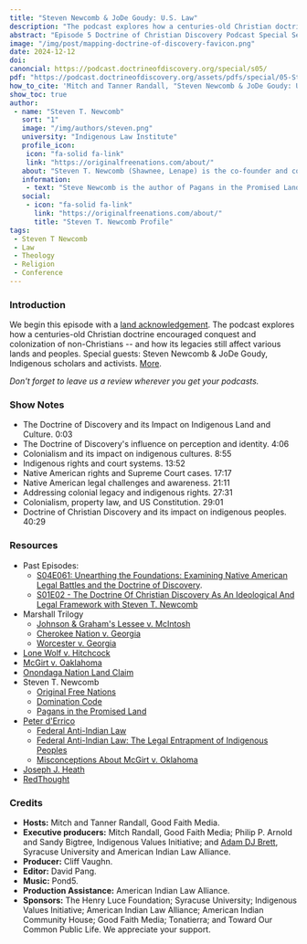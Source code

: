 ```yaml
---
title: "Steven Newcomb & JoDe Goudy: U.S. Law" 
description: "The podcast explores how a centuries-old Christian doctrine encouraged conquest and colonization of non-Christians -- and how its legacies still affect various lands and peoples. Special guests: Steven Newcomb & JoDe Goudy, Indigenous scholars and activists."
abstract: "Episode 5 Doctrine of Christian Discovery Podcast Special Season - The podcast explores how a centuries-old Christian doctrine encouraged conquest and colonization of non-Christians -- and how its legacies still affect various lands and peoples. The podcast explores how a centuries-old Christian doctrine encouraged conquest and colonization of non-Christians -- and how its legacies still affect various lands and peoples. Special guests: Steven Newcomb & JoDe Goudy, Indigenous scholars and activists."
image: "/img/post/mapping-doctrine-of-discovery-favicon.png"
date: 2024-12-12
doi: 
canoncial: https://podcast.doctrineofdiscovery.org/special/s05/
pdf: "https://podcast.doctrineofdiscovery.org/assets/pdfs/special/05-Steven-Newcomb-JoDe-Goudy-US-Law.pdf"
how_to_cite: 'Mitch and Tanner Randall, "Steven Newcomb & JoDe Goudy: U.S. Law," _Doctrine of Christian Discovery_ (Podcast), February 20, 2024.'
show_toc: true
author: 
 - name: "Steven T. Newcomb"
   sort: "1"
   image: "/img/authors/steven.png"
   university: "Indigenous Law Institute"
   profile_icon: 
    icon: "fa-solid fa-link"
    link: "https://originalfreenations.com/about/"
   about: "Steven T. Newcomb (Shawnee, Lenape) is the co-founder and co-director of the Indigenous Law Institute, along with Birgil Kills Straight who is an Oglala Lakota headman and ceremonial person."
   information: 
    - text: "Steve Newcomb is the author of Pagans in the Promised Land: Decoding the Doctrine of Christian Discovery and co-producer of the documentary film, The Doctrine of Discovery: Unmasking the Domination Code, directed by Sheldon Wolfchild (Dakota). He is one of the world’s foremost authorities on the Doctrine of Discovery based on the 40 years he has spent investigating and writing about these issues. He has been a tireless advocate for Indigenous nations and peoples for decades and his work has now become a global movement."
   social:
    - icon: "fa-solid fa-link"
      link: "https://originalfreenations.com/about/"
      title: "Steven T. Newcomb Profile"
tags: 
 - Steven T Newcomb
 - Law
 - Theology
 - Religion
 - Conference
---
```

### Introduction

We begin this episode with a [land acknowledgement](https://podcast.doctrineofdiscovery.org/land/).
The podcast explores how a centuries-old Christian doctrine encouraged conquest and colonization of non-Christians -- and how its legacies still affect various lands and peoples. Special guests: Steven Newcomb & JoDe Goudy, Indigenous scholars and activists. [More](https://doctrineofdiscovery.org/the-doctrine-of-discovery-unmasking-the-domination-code/).

*Don't forget to leave us a review wherever you get your podcasts.*


### Show Notes
- The Doctrine of Discovery and its Impact on Indigenous Land and Culture. 0:03
- The Doctrine of Discovery's influence on perception and identity. 4:06
- Colonialism and its impact on indigenous cultures. 8:55
- Indigenous rights and court systems. 13:52
- Native American rights and Supreme Court cases. 17:17
- Native American legal challenges and awareness. 21:11
- Addressing colonial legacy and indigenous rights. 27:31
- Colonialism, property law, and US Constitution. 29:01
- Doctrine of Christian Discovery and its impact on indigenous peoples. 40:29


### Resources
* Past Episodes:
  * [S04E061: Unearthing the Foundations: Examining Native American Legal Battles and the Doctrine of Discovery](https://podcast.doctrineofdiscovery.org/season4/episode-01/).
  * [S01E02 - The Doctrine Of Christian Discovery As An Ideological And Legal Framework with Steven T. Newcomb](https://podcast.doctrineofdiscovery.org/season1/episode-02)
* Marshall Trilogy
  * [Johnson & Graham's Lessee v. McIntosh](https://www.oyez.org/cases/1789-1850/21us543)
  * [Cherokee Nation v. Georgia](https://supreme.justia.com/cases/federal/us/30/1/)
  * [Worcester v. Georgia](https://www.oyez.org/cases/1789-1850/31us515)
* [Lone Wolf v. Hitchcock](https://supreme.justia.com/cases/federal/us/187/553/)
* [McGirt v. Oaklahoma](https://www.supremecourt.gov/opinions/19pdf/18-9526_9okb.pdf)
* [Onondaga Nation Land Claim](https://www.onondaganation.org/land-rights/)
* Steven T. Newcomb
  * [Original Free Nations](https://originalfreenations.com/)
  * [Domination Code](https://vimeo.com/ondemand/dominationcode)
  * [Pagans in the Promised Land](https://www.chicagoreviewpress.com/pagans-in-the-promised-land-products-9781555916428.php)
* [Peter d'Errico](https://substack.com/@peterderrico)
    * [Federal Anti-Indian Law](https://www.bloomsbury.com/us/federal-antiindian-law-9781440879210/)
    * [Federal Anti-Indian Law: The Legal Entrapment of Indigenous Peoples](https://canopyforum.org/2023/03/07/federal-anti-indian-law-the-legal-entrapment-of-indigenous-peoples)
    * [Misconceptions About McGirt v. Oklahoma](https://websites.umass.edu/derrico/2020/09/14/misconceptions-about-mcgirt-v-oklahoma/)
* [Joseph J. Heath](https://doctrineofdiscovery.org/authors/joseph-heath)
* [RedThought](https://www.redthought.org/)


### Credits

- **Hosts:** Mitch and Tanner Randall, Good Faith Media.
- **Executive producers:** Mitch Randall, Good Faith Media; Philip P. Arnold and Sandy Bigtree, Indigenous Values Initiative; and [Adam DJ Brett](https://adamdjbrett.com), Syracuse University and American Indian Law Alliance.
- **Producer:** Cliff Vaughn.
- **Editor:** David Pang.
- **Music:** Pond5.
- **Production Assistance:** American Indian Law Alliance.
- **Sponsors:** The Henry Luce Foundation; Syracuse
University; Indigenous Values Initiative; American Indian Law Alliance; American Indian Community House; Good Faith Media; Tonatierra; and
Toward Our Common Public Life. We appreciate your support.

